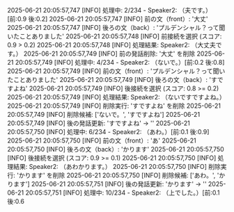 2025-06-21 20:05:57,747 [INFO] 処理中: 2/234 - Speaker2: （夫です。）[前:0.9 後:0.2]
2025-06-21 20:05:57,747 [INFO] 前の文（front）: '大丈'
2025-06-21 20:05:57,747 [INFO] 後ろの文（back）: 'プルデンシャル？って聞いたことありました'
2025-06-21 20:05:57,748 [INFO] 前接続を選択 (スコア: 0.9 > 0.2)
2025-06-21 20:05:57,748 [INFO] 処理結果: Speaker2: （大丈夫です。）
2025-06-21 20:05:57,749 [INFO] 前の発話削除: '大丈' を削除
2025-06-21 20:05:57,749 [INFO] 処理中: 4/234 - Speaker2: （ないで。）[前:0.2 後:0.8]
2025-06-21 20:05:57,749 [INFO] 前の文（front）: 'プルデンシャル？って聞いたことありました'
2025-06-21 20:05:57,749 [INFO] 後ろの文（back）: 'すですよね'
2025-06-21 20:05:57,749 [INFO] 後接続を選択 (スコア: 0.8 >= 0.2)
2025-06-21 20:05:57,749 [INFO] 処理結果: Speaker2: （ないですですよね。）
2025-06-21 20:05:57,749 [INFO] 削除実行: 'すですよね' を削除
2025-06-21 20:05:57,749 [INFO] 削除候補: ['ないで。', 'すですよね']
2025-06-21 20:05:57,749 [INFO] 後の発話更新: 'すですよね' → ''
2025-06-21 20:05:57,750 [INFO] 処理中: 6/234 - Speaker2: （あわ。）[前:0.1 後:0.9]
2025-06-21 20:05:57,750 [INFO] 前の文（front）: 'あ'
2025-06-21 20:05:57,750 [INFO] 後ろの文（back）: 'かります'
2025-06-21 20:05:57,750 [INFO] 後接続を選択 (スコア: 0.9 >= 0.1)
2025-06-21 20:05:57,750 [INFO] 処理結果: Speaker2: （あわかります。）
2025-06-21 20:05:57,750 [INFO] 削除実行: 'かります' を削除
2025-06-21 20:05:57,750 [INFO] 削除候補: ['あわ。', 'かります']
2025-06-21 20:05:57,751 [INFO] 後の発話更新: 'かります' → ''
2025-06-21 20:05:57,751 [INFO] 処理中: 10/234 - Speaker2: （上でした。）[前:0.1 後:0.6